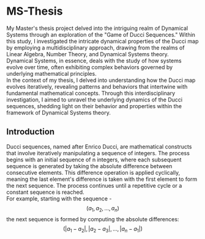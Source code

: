 # MS-Thesis

My Master's thesis project delved into the intriguing realm of Dynamical Systems through an exploration of the "Game of Ducci Sequences." Within this study, I investigated the intricate dynamical properties of the Ducci map by employing a multidisciplinary approach, drawing from the realms of Linear Algebra, Number Theory, and Dynamical Systems theory. <br/>
Dynamical Systems, in essence, deals with the study of how systems evolve over time, often exhibiting complex behaviors governed by underlying mathematical principles. 
<br />In the context of my thesis, I delved into understanding how the Ducci map evolves iteratively, revealing patterns and behaviors that intertwine with fundamental mathematical concepts. Through this interdisciplinary investigation, I aimed to unravel the underlying dynamics of the Ducci sequences, shedding light on their behavior and properties within the framework of Dynamical Systems theory.
## Introduction
Ducci sequences, named after Enrico Ducci, are mathematical constructs that involve iteratively manipulating a sequence of integers. The process begins with an initial sequence of 
n integers, where each subsequent sequence is generated by taking the absolute difference between consecutive elements. This difference operation is applied cyclically, meaning the last element's difference is taken with the first element to form the next sequence. The process continues until a repetitive cycle or a constant sequence is reached.
<br/>
For example, starting with the sequence - $$(a_{1}, a_{2}, ..., a_{n})$$ the next sequence is formed by computing the absolute differences: $$(|a_{1}-a_{2}|, |a_{2}-a_{3}|, ..., |a_{n}-a_{1}|) $$
